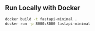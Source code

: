 ## Run Locally with Docker

```bash
docker build -t fastapi-minimal .
docker run -p 8000:8000 fastapi-minimal
